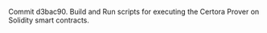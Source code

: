 Commit d3bac90.                    Build and Run scripts for executing the Certora Prover on Solidity smart contracts.